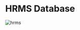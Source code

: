 # HRMS Database
![hrms](https://user-images.githubusercontent.com/61248612/118378384-30238980-b5dc-11eb-969f-29ef6c61a748.jpg)
